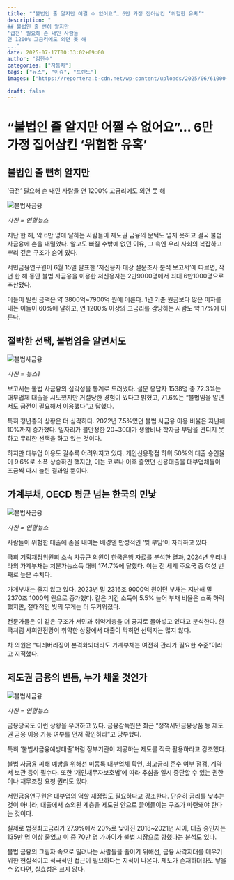 ```yaml
---
title: "“불법인 줄 알지만 어쩔 수 없어요”… 6만 가정 집어삼킨 ‘위험한 유혹’"
description: "
## 불법인 줄 뻔히 알지만
‘급전’ 필요해 손 내민 사람들
연 1200% 고금리에도 외면 못 해
..."
date: 2025-07-17T00:33:02+09:00
author: "김한수"
categories: ["자동차"]
tags: ["뉴스", "이슈", "트렌드"]
images: ["https://reportera.b-cdn.net/wp-content/uploads/2025/06/61000-people-move-to-illegal-financial-institutions-1024x576.jpg"]

draft: false
---
```


# “불법인 줄 알지만 어쩔 수 없어요”… 6만 가정 집어삼킨 ‘위험한 유혹’


## 불법인 줄 뻔히 알지만
‘급전’ 필요해 손 내민 사람들
연 1200% 고금리에도 외면 못 해


![불법사금융](https://reportera.b-cdn.net/wp-content/uploads/2025/06/61000-people-move-to-illegal-financial-institutions-1024x576.jpg)

*사진 = 연합뉴스*

지난 한 해, 약 6만 명에 달하는 사람들이 제도권 금융의 문턱도 넘지 못하고 결국 불법 사금융에 손을 내밀었다. 알고도 빠질 수밖에 없던 이유, 그 속엔 우리 사회의 복잡하고 뿌리 깊은 구조가 숨어 있다.

서민금융연구원이 6월 15일 발표한 ‘저신용자 대상 설문조사 분석 보고서’에 따르면, 작년 한 해 동안 불법 사금융을 이용한 저신용자는 2만9000명에서 최대 6만1000명으로 추산됐다.

이들이 빌린 금액은 약 3800억~7900억 원에 이른다. 1년 기준 원금보다 많은 이자를 내는 이들이 60%에 달하고, 연 1200% 이상의 고금리를 감당하는 사람도 약 17%에 이른다.


## 절박한 선택, 불법임을 알면서도


![불법사금융](https://reportera.b-cdn.net/wp-content/uploads/2025/06/대부업-2-1024x684.jpg)

*사진 = 뉴스1*

보고서는 불법 사금융의 심각성을 통계로 드러냈다. 설문 응답자 1538명 중 72.3%는 대부업체 대출을 시도했지만 거절당한 경험이 있다고 밝혔고, 71.6%는 “불법임을 알면서도 급전이 필요해서 이용했다”고 답했다.

특히 청년층의 상황은 더 심각하다. 2022년 7.5%였던 불법 사금융 이용 비율은 지난해 10%까지 증가했다. 일자리가 불안정한 20~30대가 생활비나 학자금 부담을 견디지 못하고 무리한 선택을 하고 있는 것이다.

하지만 대부업 이용도 갈수록 어려워지고 있다. 개인신용평점 하위 50%의 대출 승인율이 9.6%로 소폭 상승하긴 했지만, 이는 코로나 이후 줄었던 신용대출을 대부업체들이 조금씩 다시 늘린 결과일 뿐이다.


## 가계부채, OECD 평균 넘는 한국의 민낯


![불법사금융](https://reportera.b-cdn.net/wp-content/uploads/2025/06/대부업-3-1024x682.jpg)

*사진 = 연합뉴스*

사람들이 위험한 대출에 손을 내미는 배경엔 만성적인 ‘빚 부담’이 자리하고 있다.

국회 기획재정위원회 소속 차규근 의원이 한국은행 자료를 분석한 결과, 2024년 우리나라의 가계부채는 처분가능소득 대비 174.7%에 달했다. 이는 전 세계 주요국 중 여섯 번째로 높은 수치다.

가계부채는 줄지 않고 있다. 2023년 말 2316조 9000억 원이던 부채는 지난해 말 2370조 1000억 원으로 증가했다. 같은 기간 소득이 5.5% 늘어 부채 비율은 소폭 하락했지만, 절대적인 빚의 무게는 더 무거워졌다.

전문가들은 이 같은 구조가 서민과 취약계층을 더 궁지로 몰아넣고 있다고 분석한다. 한국처럼 사회안전망이 취약한 상황에서 대출이 막히면 선택지는 많지 않다.

차 의원은 “디레버리징이 본격화되더라도 가계부채는 여전히 관리가 필요한 수준”이라고 지적했다.


## 제도권 금융의 빈틈, 누가 채울 것인가


![불법사금융](https://reportera.b-cdn.net/wp-content/uploads/2025/06/금융감독원-1024x728.jpg)

*사진 = 연합뉴스*

금융당국도 이런 상황을 우려하고 있다. 금융감독원은 최근 “정책서민금융상품 등 제도권 금융 이용 가능 여부를 먼저 확인하라”고 당부했다.

특히 ‘불법사금융예방대출’처럼 정부기관이 제공하는 제도를 적극 활용하라고 강조했다.

불법 사금융 피해 예방을 위해선 미등록 대부업체 확인, 최고금리 준수 여부 점검, 계약서 보관 등이 필수다. 또한 ‘개인채무자보호법’에 따라 추심을 일시 중단할 수 있는 권한이나 채무조정 요청 권리도 있다.

서민금융연구원은 대부업의 역할 재정립도 필요하다고 강조한다. 단순히 금리를 낮추는 것이 아니라, 대출에서 소외된 계층을 제도권 안으로 끌어들이는 구조가 마련돼야 한다는 것이다.

실제로 법정최고금리가 27.9%에서 20%로 낮아진 2018~2021년 사이, 대출 승인자는 135만 명 이상 줄었고 이 중 70만 명 가까이가 불법 시장으로 향했다는 분석도 있다.

불법 금융의 그림자 속으로 밀려나는 사람들을 줄이기 위해선, 금융 사각지대를 메우기 위한 현실적이고 적극적인 접근이 필요하다는 지적이 나온다. 제도가 존재하더라도 닿을 수 없다면, 실효성은 크지 않다.

